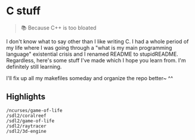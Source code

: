 # C stuff

> 📚 Because C++ is too bloated  

I don't know what to say other than I like writing C. I had a whole period of my life where I was going through a "what is my main programming language" existential crisis and I renamed README to stupidREADME. Regardless, here's some stuff I've made which I hope you learn from. I'm definitely still learning.

I'll fix up all my makefiles someday and organize the repo better~ ^^

## Highlights

```
/ncurses/game-of-life
/sdl2/coralreef
/sdl2/game-of-life
/sdl2/raytracer
/sdl2/3d-engine
```
